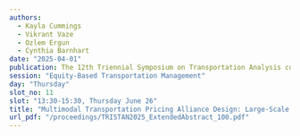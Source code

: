 ```yaml
---
authors:
  - Kayla Cummings
  - Vikrant Vaze
  - Ozlem Ergun
  - Cynthia Barnhart
date: "2025-04-01"
publication: The 12th Triennial Symposium on Transportation Analysis conference
session: "Equity-Based Transportation Management"
day: "Thursday"
slot_no: 11
slot: "13:30-15:30, Thursday June 26"
title: "Multimodal Transportation Pricing Alliance Design: Large-Scale Optimization for Rapid Gains"
url_pdf: "/proceedings/TRISTAN2025_ExtendedAbstract_100.pdf"
---
```

